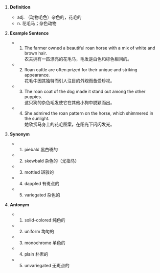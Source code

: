1. **Definition**  
	- adj. （动物毛色）杂色的，花毛的  
	- n. 花毛马；杂色动物  

2. **Example Sentence**  
	- 1. The farmer owned a beautiful roan horse with a mix of white and brown hair.  
		农夫拥有一匹漂亮的花毛马，毛发是白色和棕色相间的。  
	- 2. Roan cattle are often prized for their unique and striking appearance.  
		花毛牛因其独特而引人注目的外观而备受珍视。  
	- 3. The roan coat of the dog made it stand out among the other puppies.  
		这只狗的杂色毛发使它在其他小狗中脱颖而出。  
	- 4. She admired the roan pattern on the horse, which shimmered in the sunlight.  
		她欣赏马身上的花毛图案，在阳光下闪闪发光。  

3. **Synonym**  
	- 1. piebald 黑白斑的  
	- 2. skewbald 杂色的（尤指马）  
	- 3. mottled 斑驳的  
	- 4. dappled 有斑点的  
	- 5. variegated 杂色的  

4. **Antonym**  
	- 1. solid-colored 纯色的  
	- 2. uniform 均匀的  
	- 3. monochrome 单色的  
	- 4. plain 朴素的  
	- 5. unvariegated 无斑点的